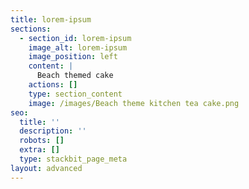 ```yaml
---
title: lorem-ipsum
sections:
  - section_id: lorem-ipsum
    image_alt: lorem-ipsum
    image_position: left
    content: |
      Beach themed cake
    actions: []
    type: section_content
    image: /images/Beach theme kitchen tea cake.png
seo:
  title: ''
  description: ''
  robots: []
  extra: []
  type: stackbit_page_meta
layout: advanced
---
```

